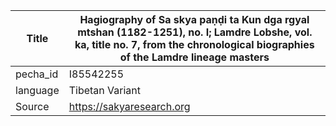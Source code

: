 |Title | Hagiography of Sa skya paṇḍi ta Kun dga rgyal mtshan (1182-1251), no. I; Lamdre Lobshe, vol. ka, title no. 7, from the chronological biographies of the Lamdre lineage masters 
| --- | --- 
|pecha_id | I85542255
|language | Tibetan Variant
|Source | https://sakyaresearch.org